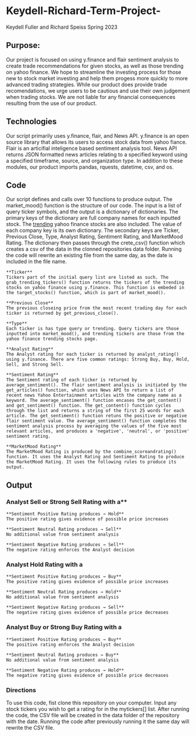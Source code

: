 # Keydell-Richard-Term-Project-

Keydell Fuller and Richard Speiss
Spring 2023


## Purpose:

Our project is focused on using y.finance and flair sentiment analysis to create trade recommendations for given stocks, as well as those trending on yahoo finance. We hope to streamline the investing process for those new to stock market investing and help them progess more quickly to more advanced trading strategies. While our product does provide trade recomendations, we urge users to be cautious and use their own judgement when trading stocks. We are not liable for any financial consequences resulting from the use of our product. 

## Technologies
Our script primarily uses y.finance, flair, and News API. y.finance is an open source library that allows its users to access stock data from yahoo fiance. Flair is an articifial inteligence based sentiment analysis tool. News API returns JSON formatted news articles relating to a specified keyword using a specified timeframe, source, and organization type. In addition to these modules, our product imports pandas, rquests, datetime, csv, and os.  


## Code
Our script defines and calls over 10 functions to produce output. The market_mood() function is the structure of our code. The input is a list of query ticker symbols, and the output is a dictionary of dictionaries. The primary keys of the dictionary are full company names for each inputted stock. The [trending](https://finance.yahoo.com/trending-tickers) yahoo finance stocks are also included. The value of each company key is its own dictionary. The secondary keys are Ticker, Previous Close, Type, Analyst Rating, Sentiment Rating, and MarketMood Rating. The dictionary then passes through the crete_csv() function which creates a csv of the data in the clonned repositories data folder. Running the code will rewrite an existing file from the same day, as the date is included in the file name. 

    **Ticker**
    Tickers part of the initial query list are listed as such. The grab_trending_tickers() function returns the tickers of the trending stocks on yahoo finance using y.finance. This function is embeded in the target_stocks() function, which is part of market_mood(). 

    **Previous Close**
    The previous closeing price from the most recent trading day for each ticker is returned by get_previous_close(). 

    **Type**
    Each ticker is has type query or trending. Query tickers are those inputted into market_mood(), and trending tickers are those from the yahoo finance trending stocks page.

    **Analyst Rating**
    The Analyst rating for each ticker is returned by analyst_rating() using y.finance. There are five common ratings: Strong Buy, Buy, Hold, Sell, and Strong Sell. 

    **Sentiment Rating** 
    The Sentiment rating of each ticker is returned by average_sentiment(). The flair sentiment analysis is initiated by the get_articles() function, which uses News API to return a list of recent news Yahoo Entertainment articles with the company name as a keyword. The average_sentiment() function encases the get_content() and get_sentiment() function. The get_content() function cycles through the list and returns a string of the first 25 words for each article. The get_sentiment() function retuns the positive or negative flair sentiment value. The average_sentiment() function completes the sentiment analysis process by averaging the values of the five most relevant articles, and produces a 'negative', 'neutral', or 'positive' sentiment rating. 

    **MarketMood Rating**
    The MarketMood Rating is produced by the combine_scoreandrating() function. It uses the Analyst Rating and Sentiment Rating to produce the MarketMood Rating. It uses the following rules to produce its output. 

## Output 

### Analyst Sell or Strong Sell Rating with a**

    **Sentiment Positive Rating produces → Hold**
    The positive rating gives evidence of possible price increases

    **Sentiment Neutral Rating produces → Sell**
    No additional value from sentiment analysis 

    **Sentiment Negative Rating produces → Sell**
    The negative rating enforces the Analyst decision 

        
### Analyst Hold Rating with a

    **Sentiment Positive Rating produces → Buy**
    The positive rating gives evidence of possible price increases

    **Sentiment Neutral Rating produces → Hold**
    No additional value from sentiment analysis 

    **Sentiment Negative Rating produces → Sell**
    The negative rating gives evidence of possible price decreases 


### Analyst Buy or Strong Buy Rating with a

    **Sentiment Positive Rating produces → Buy**
    The positive rating enforces the Analyst decision 

    **Sentiment Neutral Rating produces → Buy**
    No additional value from sentiment analysis 

    **Sentiment Negative Rating produces → Hold**
    The negative rating gives evidence of possible price decreases 


### Directions
To use this code, fist clone this repository on your computer. Input any stock tickers you wish to get a rating for in the mytickers[] list. After running the code, the CSV file will be created in the data folder of the repository with the date. Running the code after previously running it the same day will rewrite the CSV file. 